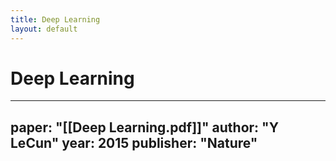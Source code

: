 ```yaml
---
title: Deep Learning
layout: default
---
```


# Deep Learning

---
paper: "[[Deep Learning.pdf]]"
author: "Y LeCun"
year: 2015
publisher: "Nature"
---